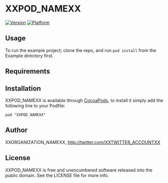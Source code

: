 # XXPOD_NAMEXX

[![Version](http://cocoapod-badges.herokuapp.com/v/XXPOD_NAMEXX/badge.png)](http://cocoadocs.org/docsets/XXPOD_NAMEXX)
[![Platform](http://cocoapod-badges.herokuapp.com/p/XXPOD_NAMEXX/badge.png)](http://cocoadocs.org/docsets/XXPOD_NAMEXX)

## Usage

To run the example project; clone the repo, and run `pod install` from the Example directory first.

## Requirements

## Installation

XXPOD_NAMEXX is available through [CocoaPods](http://cocoapods.org), to install
it simply add the following line to your Podfile:

    pod "XXPOD_NAMEXX"

## Author

XXORGANIZATION_NAMEXX, http://twitter.com/XXTWITTER_ACCOUNTXX

## License

XXPOD_NAMEXX is free and unencumbered software released into the public domain. See the LICENSE file for more info.